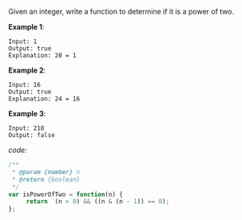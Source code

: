 ﻿Given an integer, write a function to determine if it is a power of two.

**Example 1**:
```
Input: 1
Output: true 
Explanation: 20 = 1
```

**Example 2**:
```
Input: 16
Output: true
Explanation: 24 = 16
```

**Example 3**:
```
Input: 218
Output: false
```
*code:*

```js
/**
 * @param {number} n
 * @return {boolean}
 */
var isPowerOfTwo = function(n) {
     return  (n > 0) && ((n & (n - 1)) == 0);
};
```